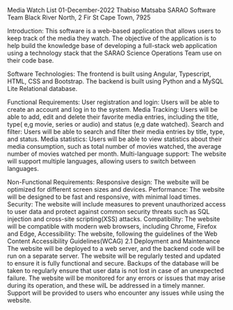 Media Watch List
01-December-2022
Thabiso Matsaba 
SARAO Software Team
Black River North, 2 Fir St
Cape Town, 7925

Introduction:
This software is a web-based application that allows users to keep track of the media they watch. The objective of the	application is to help build the knowledge base of developing a full-stack web application using a technology stack that the SARAO Science Operations Team use on their code base.

Software Technologies:
The frontend is built using Angular,  Typescript, HTML, CSS and Bootstrap. The backend is built using Python and a MySQL Lite Relational database.

Functional Requirements:
User registration and login: Users will be able to create an account and log in to the system.
Media Tracking: Users will be able to add, edit and delete their favorite media entries,  including the title, type( e,g movie, series or audio) and status (e,g date watched).
Search and filter: Users will be able to search and filter their media entries by title, type, and status.
Media statistics: Users will be able to view statistics about their media consumption, such as total number of movies watched, the average number of movies watched per month.
Multi-language support: The website will support multiple languages, allowing users to switch between languages.


Non-Functional Requirements: 
Responsive design: The website will be optimized for different screen sizes and devices.
Performance: The website will be designed to be fast and responsive, with minimal load times.
Security: The website will include measures to prevent unauthorized access to user data  and protect against common security threats such as SQL injection and cross-site scripting(XSS) attacks.
Compatibility: The website will be compatible with modern web browsers, including Chrome, Firefox and Edge,
Accessibility: The website, following the guidelines of the Web Content Accessibility Guidelines(WCAG) 2.1
Deployment and Maintenance
The website will be  deployed to a web server, and the backend code will be run on a separate server. 
The website will be regularly tested and updated to ensure it is fully functional and secure.
Backups of the database will be taken to regularly ensure that user data is not lost in case of an unexpected failure.
The website will be monitored for any errors or issues that may arise during its operation, and these wilL be addressed in a timely manner.
Support will be provided to users who encounter any issues while using the website.

